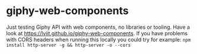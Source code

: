 # giphy-web-components

Just testing Giphy API with web components, no libraries or tooling. Have a look at https://lviit.github.io/giphy-web-components. If you have problems with CORS headers when running this locally you could try for example:
`npm install http-server -g && http-server -o --cors`
